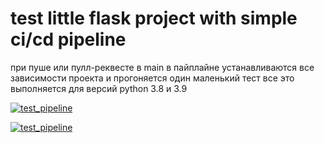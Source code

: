 # test little flask project with simple ci/cd pipeline
при пуше или пулл-реквесте в main в пайплайне устанавливаются все зависимости проекта и прогоняется один маленький тест
все это выполняется для версий python 3.8 и 3.9

[![test_pipeline](https://github.com/nightblure/flask-site-ci-cd/actions/workflows/main.yml/badge.svg?branch=main&event=push)](https://github.com/nightblure/flask-site-ci-cd/actions/workflows/main.yml)

[![test_pipeline](https://github.com/nightblure/flask-site-ci-cd/actions/workflows/main.yml/badge.svg?branch=test_feature&event=pull_request)](https://github.com/nightblure/flask-site-ci-cd/actions/workflows/main.yml)
